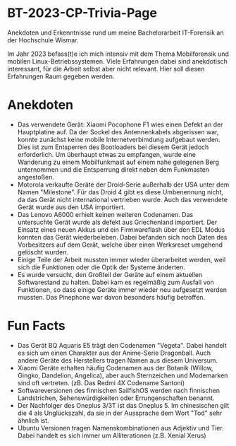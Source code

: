 # BT-2023-CP-Trivia-Page
Anekdoten und Erkenntnisse rund um meine Bachelorarbeit IT-Forensik an der Hochschule Wismar. 

Im Jahr 2023 befass(t)e ich mich intensiv mit dem Thema Mobilforensik und mobilen Linux-Betriebssystemen. Viele Erfahrungen dabei sind anekdotisch interessant, für die Arbeit selbst aber nicht relevant. Hier soll diesen Erfahrungen Raum gegeben werden. 

# Anekdoten

- Das verwendete Gerät: Xiaomi Pocophone F1 wies einen Defekt an der Hauptplatine auf. Da der Sockel des Antennenkabels abgerissen war, konnte zunächst keine mobile Internetverbimdung aufgebaut werden. Dies ist zum Entsperren des Bootloaders bei diesem Gerät jedoch erforderlich. Um überhaupt etwas zu empfangen, wurde eine Wanderung zu einem Mobilfunkmast auf einem nahe gelegenen Berg unternommen und die Entsperrung direkt neben dem Funkmasten angestoßen. 
- Motorola verkaufte Geräte der Droid-Serie außerhalb der USA unter dem Namen "Milestone". Für das Droid 4 gibt es diese Umbenennung nicht, da das Gerät nicht international vertrieben wurde. Auch das verwendete Gerät wurde aus den USA importiert. 
- Das Lenovo A6000 erhielt keinen weiteren Codenamen. Das untersuchte Gerät wurde als defekt aus Griechenland importiert. Der Einsatz eines neuen Akkus und ein Firmwareflash über den EDL Modus konnten das Gerät wiederbeleben. Dabei befanden sich noch Daten des Vorbesitzers auf dem Gerät, welche über einen Werksreset umgehend gelöscht wurden. 
- Einige Teile der Arbeit mussten immer wieder überarbeitet werden, weil sich die Funktionen oder die Optik der Systeme änderten. 
- Es wurde versucht, den Großteil der Geräte auf einem aktuellen Softwarestand zu halten. Dabei kam es regelmäßig zum Ausfall von Funktionen, so dass einige Geräte immer wieder neu aufgesetzt werden mussten. Das Pinephone war davon besonders häufig betroffen. 

# Fun Facts

- Das Gerät BQ Aquaris E5 trägt den Codenamen "Vegeta". Dabei handelt es sich um einen Charakter aus der Anime-Serie Dragonball. Auch andere Geräte des Herstellers tragen Namen aus diesem Universum. 
- Xiaomi Geräte erhalten häufig Codenamen aus der Botanik (Willow, Gingko, Dandelion, Angelica), aber auch Sternzeichen und Modemarken sind oft vertreten. (zB. Das Redmi 4X Codename Santoni)
- Softwareversionen des finnischen SailfishOS werden nach finnischen Landstrichen, Sehenswürdigkeiten oder Errungenschaften benannt. 
- Der Nachfolger des Oneplus 3/3T ist das Oneplus 5. Im chinesischen gilt die 4 als Unglückszahl, da sie in der Aussprache dem Wort "Tod" sehr ähnlich ist. 
- Ubuntu Versionen tragen Namenskombinationen aus Adjektiv und Tier. Dabei handelt es sich immer um Alliterationen (z.B. Xenial Xerus) 
